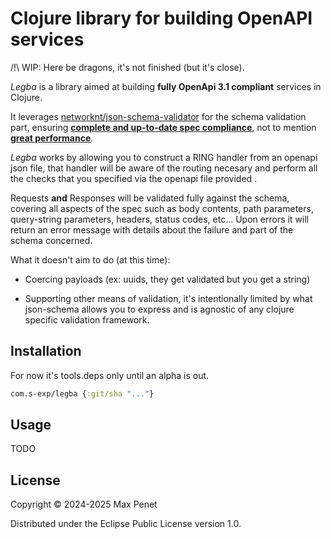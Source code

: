 # Clojure library for building OpenAPI services

/!\ WIP: Here be dragons, it's not finished (but it's close).

*Legba* is a library aimed at building **fully OpenApi 3.1 compliant** services
in Clojure.

It leverages
[networknt/json-schema-validator](https://github.com/networknt/json-schema-validator)
for the schema validation part, ensuring **[complete and up-to-date spec
compliance](https://www.creekservice.org/json-schema-validation-comparison/functional)**,
not to mention **[great
performance](https://www.creekservice.org/json-schema-validation-comparison/performance)**.

*Legba* works by allowing you to construct a RING handler from an openapi json
file, that handler will be aware of the routing necesary and perform all the
checks that you specified via the openapi file provided .

Requests **and** Responses will be validated fully against the schema, covering
all aspects of the spec such as body contents, path parameters, query-string
parameters, headers, status codes, etc... Upon errors it will return an error
message with details about the failure and part of the schema concerned.

What it doesn't aim to do (at this time):

* Coercing payloads (ex: uuids, they get validated but you get a string)

* Supporting other means of validation, it's intentionally limited by what
  json-schema allows you to express and is agnostic of any clojure specific
  validation framework.
  
## Installation 

For now it's tools.deps only until an alpha is out.

```clj 
com.s-exp/legba {:git/sha "..."}
```

## Usage 

TODO

## License

Copyright © 2024-2025 Max Penet

Distributed under the Eclipse Public License version 1.0.
